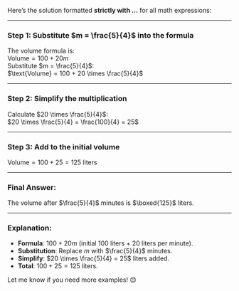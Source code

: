 Here’s the solution formatted **strictly with $...$** for all math expressions:  

---

### **Step 1: Substitute $m = \frac{5}{4}$ into the formula**  
The volume formula is:  
$\text{Volume} = 100 + 20m$  
Substitute $m = \frac{5}{4}$:  
$\text{Volume} = 100 + 20 \times \frac{5}{4}$  

---

### **Step 2: Simplify the multiplication**  
Calculate $20 \times \frac{5}{4}$:  
$20 \times \frac{5}{4} = \frac{100}{4} = 25$  

---

### **Step 3: Add to the initial volume**  
$\text{Volume} = 100 + 25 = 125$ liters  

---

### **Final Answer**:  
The volume after $\frac{5}{4}$ minutes is $\boxed{125}$ liters.  

---

### **Explanation**:  
- **Formula**: $100 + 20m$ (initial $100$ liters + $20$ liters per minute).  
- **Substitution**: Replace $m$ with $\frac{5}{4}$ minutes.  
- **Simplify**: $20 \times \frac{5}{4} = 25$ liters added.  
- **Total**: $100 + 25 = 125$ liters.  

Let me know if you need more examples! 😊